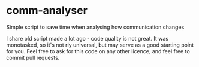 # comm-analyser
Simple script to save time when analysing how communication changes

I share old script made a lot ago - code quality is not great. It was monotasked, so it's not rly universal, but may serve as a good starting point for you.
Feel free to ask for this code on any other licence, and feel free to commit pull requests.
